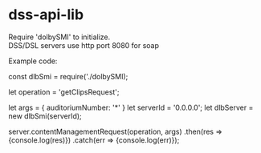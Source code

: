 # dss-api-lib
Require 'dolbySMI' to initialize.  
DSS/DSL servers use http port 8080 for soap

Example code:


const dlbSmi = require('./dolbySMI);

let operation = 'getClipsRequest';

let args = {
    auditoriumNumber: '*'
}
let serverId = '0.0.0.0';
let dlbServer = new dlbSmi(serverId);

server.contentManagementRequest(operation, args)
      .then(res => {console.log(res)})
      .catch(err => {console.log(err)});
